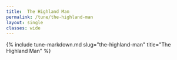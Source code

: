 ```yaml
---
title:  The Highland Man
permalink: /tune/the-highland-man
layout: single
classes: wide
---
```

{% include tune-markdown.md slug="the-highland-man" title="The Highland Man" %}
